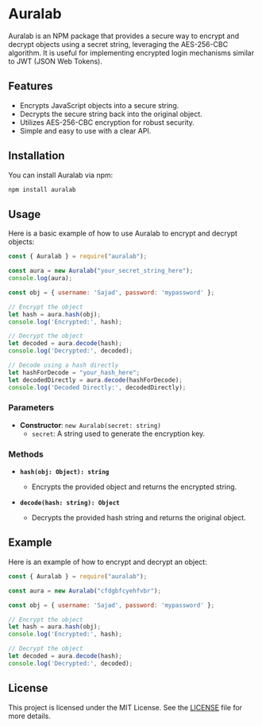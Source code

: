 # Auralab

Auralab is an NPM package that provides a secure way to encrypt and decrypt objects using a secret string, leveraging the AES-256-CBC algorithm. It is useful for implementing encrypted login mechanisms similar to JWT (JSON Web Tokens).

## Features

- Encrypts JavaScript objects into a secure string.
- Decrypts the secure string back into the original object.
- Utilizes AES-256-CBC encryption for robust security.
- Simple and easy to use with a clear API.

## Installation

You can install Auralab via npm:

```bash
npm install auralab
```

## Usage

Here is a basic example of how to use Auralab to encrypt and decrypt objects:

```javascript
const { Auralab } = require("auralab");

const aura = new Auralab("your_secret_string_here");
console.log(aura);

const obj = { username: 'Sajad', password: 'mypassword' };

// Encrypt the object
let hash = aura.hash(obj);
console.log('Encrypted:', hash);

// Decrypt the object
let decoded = aura.decode(hash);
console.log('Decrypted:', decoded);

// Decode using a hash directly
let hashForDecode = "your_hash_here";
let decodedDirectly = aura.decode(hashForDecode);
console.log('Decoded Directly:', decodedDirectly);
```

### Parameters

- **Constructor**: `new Auralab(secret: string)`
  - `secret`: A string used to generate the encryption key.

### Methods

- **`hash(obj: Object): string`**
  - Encrypts the provided object and returns the encrypted string.

- **`decode(hash: string): Object`**
  - Decrypts the provided hash string and returns the original object.

## Example

Here is an example of how to encrypt and decrypt an object:

```javascript
const { Auralab } = require("auralab");

const aura = new Auralab("cfdgbfcyehfvbr");

const obj = { username: 'Sajad', password: 'mypassword' };

// Encrypt the object
let hash = aura.hash(obj);
console.log('Encrypted:', hash);

// Decrypt the object
let decoded = aura.decode(hash);
console.log('Decrypted:', decoded);
```

## License

This project is licensed under the MIT License. See the [LICENSE](LICENSE) file for more details. 